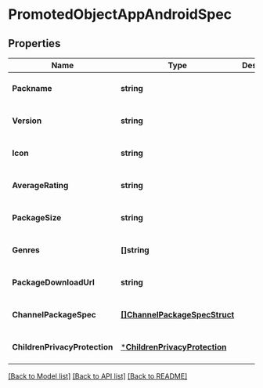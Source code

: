 # PromotedObjectAppAndroidSpec

## Properties
Name | Type | Description | Notes
------------ | ------------- | ------------- | -------------
**Packname** | **string** |  | [optional] [default to null]
**Version** | **string** |  | [optional] [default to null]
**Icon** | **string** |  | [optional] [default to null]
**AverageRating** | **string** |  | [optional] [default to null]
**PackageSize** | **string** |  | [optional] [default to null]
**Genres** | **[]string** |  | [optional] [default to null]
**PackageDownloadUrl** | **string** |  | [optional] [default to null]
**ChannelPackageSpec** | [**[]ChannelPackageSpecStruct**](channel_package_spec_struct.md) |  | [optional] [default to null]
**ChildrenPrivacyProtection** | [***ChildrenPrivacyProtection**](ChildrenPrivacyProtection.md) |  | [optional] [default to null]

[[Back to Model list]](../README.md#documentation-for-models) [[Back to API list]](../README.md#documentation-for-api-endpoints) [[Back to README]](../README.md)


